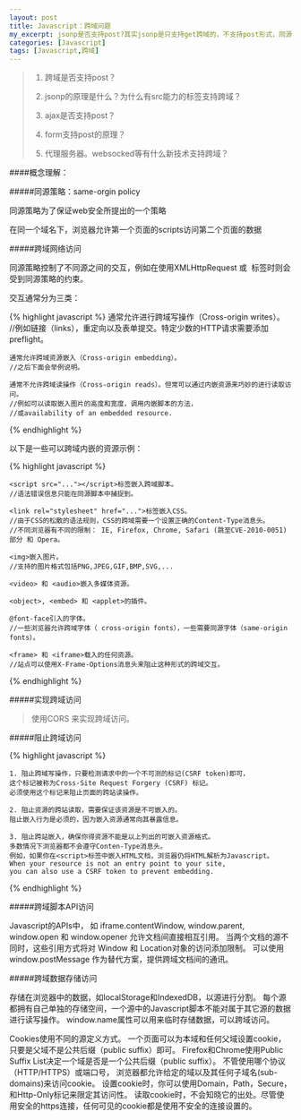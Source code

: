 ```yaml
---
layout: post
title: Javascript：跨域问题
my_excerpt: jsonp是否支持post?其实jsonp是只支持get跨域的，不支持post形式，同源策略的基本原理是允许跨域写但是不支持跨域读，其实post是一种跨域写的形式
categories: [Javascript]
tags: [Javascript,跨域]
---
```



>1. 跨域是否支持post？
>
>2. jsonp的原理是什么？为什么有src能力的标签支持跨域？
>
>3. ajax是否支持post？
>
>4. form支持post的原理？
>
>5. 代理服务器。websocked等有什么新技术支持跨域？


####概念理解：

#####同源策略：same-orgin policy

同源策略为了保证web安全所提出的一个策略

在同一个域名下，浏览器允许第一个页面的scripts访问第二个页面的数据


#####跨域网络访问

同源策略控制了不同源之间的交互，例如在使用XMLHttpRequest 或 <img> 标签时则会受到同源策略的约束。

交互通常分为三类：

{% highlight javascript %}
    通常允许进行跨域写操作（Cross-origin writes）。
    //例如链接（links），重定向以及表单提交。特定少数的HTTP请求需要添加 preflight。

    通常允许跨域资源嵌入（Cross-origin embedding）。
    //之后下面会举例说明。

    通常不允许跨域读操作（Cross-origin reads）。但常可以通过内嵌资源来巧妙的进行读取访问。
    //例如可以读取嵌入图片的高度和宽度，调用内嵌脚本的方法，
    //或availability of an embedded resource.

{% endhighlight %}

以下是一些可以跨域内嵌的资源示例：

{% highlight javascript %}

    <script src="..."></script>标签嵌入跨域脚本。
    //语法错误信息只能在同源脚本中捕捉到。

    <link rel="stylesheet" href="...">标签嵌入CSS。
    //由于CSS的松散的语法规则，CSS的跨域需要一个设置正确的Content-Type消息头。
    //不同浏览器有不同的限制： IE, Firefox, Chrome, Safari (跳至CVE-2010-0051)部分 和 Opera。

    <img>嵌入图片。
    //支持的图片格式包括PNG,JPEG,GIF,BMP,SVG,...

    <video> 和 <audio>嵌入多媒体资源。

    <object>, <embed> 和 <applet>的插件。

    @font-face引入的字体。
    //一些浏览器允许跨域字体（ cross-origin fonts），一些需要同源字体（same-origin fonts）。

    <frame> 和 <iframe>载入的任何资源。
    //站点可以使用X-Frame-Options消息头来阻止这种形式的跨域交互。

{% endhighlight %}

#####实现跨域访问

>使用CORS 来实现跨域访问。

#####阻止跨域访问

{% highlight javascript %}

    1. 阻止跨域写操作，只要检测请求中的一个不可测的标记(CSRF token)即可，
    这个标记被称为Cross-Site Request Forgery (CSRF) 标记。
    必须使用这个标记来阻止页面的跨站读操作。

    2. 阻止资源的跨站读取，需要保证该资源是不可嵌入的。
    阻止嵌入行为是必须的，因为嵌入资源通常向其暴露信息。

    3. 阻止跨站嵌入，确保你得资源不能是以上列出的可嵌入资源格式。
    多数情况下浏览器都不会遵守Conten-Type消息头。
    例如，如果你在<script>标签中嵌入HTML文档，浏览器仍将HTML解析为Javascript。
    When your resource is not an entry point to your site, 
    you can also use a CSRF token to prevent embedding.

{% endhighlight %}

#####跨域脚本API访问

Javascript的APIs中，
如 iframe.contentWindow, window.parent, window.open 和 window.opener 允许文档间直接相互引用。
当两个文档的源不同时，这些引用方式将对 Window 和 Location对象的访问添加限制。
可以使用window.postMessage 作为替代方案，提供跨域文档间的通讯。


#####跨域数据存储访问

存储在浏览器中的数据，如localStorage和IndexedDB，以源进行分割。
每个源都拥有自己单独的存储空间，一个源中的Javascript脚本不能对属于其它源的数据进行读写操作。
window.name属性可以用来临时存储数据，可以跨域访问。


Cookies使用不同的源定义方式。
一个页面可以为本域和任何父域设置cookie，只要是父域不是公共后缀（public suffix）即可。
Firefox和Chrome使用Public Suffix List决定一个域是否是一个公共后缀（public suffix）。
不管使用哪个协议（HTTP/HTTPS）或端口号，
浏览器都允许给定的域以及其任何子域名(sub-domains)来访问cookie。
设置cookie时，你可以使用Domain，Path，Secure，和Http-Only标记来限定其访问性。
读取cookie时，不会知晓它的出处。尽管使用安全的https连接，任何可见的cookie都是使用不安全的连接设置的。

